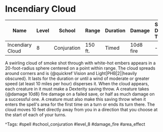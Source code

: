 # Incendiary Cloud

| Name | Level | School | Range | Duration | Damage | Save DC & Type |
|------|-------|--------|-------|----------|--------|----------------|
| Incendiary Cloud | 8 | Conjuration | 150 ft. | Timed | 10d8 fire | - |

A swirling cloud of smoke shot through with white-hot embers appears in a 20-foot-radius sphere centered on a point within range. The cloud spreads around corners and is {@quickref Vision and Light|PHB|2||heavily obscured}. It lasts for the duration or until a wind of moderate or greater speed (at least 10 miles per hour) disperses it. When the cloud appears, each creature in it must make a Dexterity saving throw. A creature takes {@damage 10d8} fire damage on a failed save, or half as much damage on a successful one. A creature must also make this saving throw when it enters the spell's area for the first time on a turn or ends its turn there. The cloud moves 10 feet directly away from you in a direction that you choose at the start of each of your turns.

^Tags: #spell #school_conjuration #level_8 #damage_fire #area_effect
